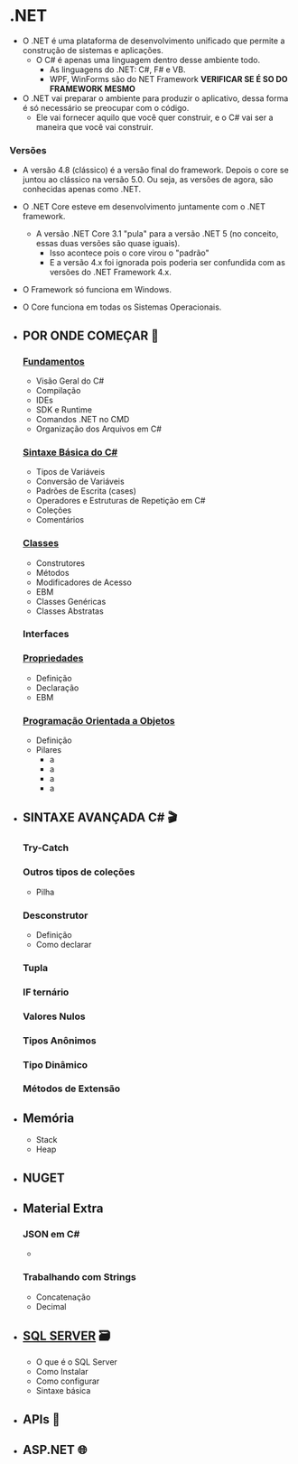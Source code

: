 # .NET

* O .NET é uma plataforma de desenvolvimento unificado que permite a construção de sistemas e aplicações.
    * O C# é apenas uma linguagem dentro desse ambiente todo.
        * As linguagens do .NET: C#, F# e VB.
        * WPF, WinForms são do NET Framework **VERIFICAR SE É SO DO FRAMEWORK MESMO**
* O .NET vai preparar o ambiente para produzir o aplicativo, dessa forma é só necessário se preocupar com o código. 
    * Ele vai fornecer aquilo que você quer construir, e o C# vai ser a maneira que você vai construir.

### Versões
* A versão 4.8 (clássico) é a versão final do framework. Depois o core se juntou ao clássico na versão 5.0. Ou seja, as versões de agora, são conhecidas apenas como .NET. 
* O .NET Core esteve em desenvolvimento juntamente com o .NET framework.
  * A versão .NET Core 3.1 "pula" para a versão .NET 5 (no conceito, essas duas versões são quase iguais). 
    * Isso acontece pois o core virou o "padrão"
    * E a versão 4.x foi ignorada pois poderia ser confundida com as versões do .NET Framework 4.x.
* O Framework só funciona em Windows.
* O Core funciona em todas os Sistemas Operacionais.

* ## POR ONDE COMEÇAR 🐾
  ### [Fundamentos](inicio/fundamentos/README.md)
  * Visão Geral do C#
  * Compilação
  * IDEs
  * SDK e Runtime
  * Comandos .NET no CMD
  * Organização dos Arquivos em C#

  ### [Sintaxe Básica do C#](inicio/sintaxe-basica/README.md)
  * Tipos de Variáveis
  * Conversão de Variáveis
  * Padrões de Escrita (cases)
  * Operadores e Estruturas de Repetição em C#
  * Coleções
  * Comentários
  
  ### [Classes](inicio/classes/README.md)
  * Construtores
  * Métodos
  * Modificadores de Acesso 
  * EBM
  * Classes Genéricas
  * Classes Abstratas
  
  ### Interfaces

  ### [Propriedades](inicio/propiedades/README.md)
  * Definição
  * Declaração
  * EBM

  ### [Programação Orientada a Objetos](inicio/progr-orientada-a-objetos/README.md)
  * Definição
  * Pilares
    * a
    * a
    * a
    * a

* ## SINTAXE AVANÇADA C# 🎬

  ### Try-Catch

  ### Outros tipos de coleções
  * Pilha
  
  ### Desconstrutor
  * Definição
  * Como declarar
  
  ### Tupla

  ### IF ternário

  ### Valores Nulos

  ### Tipos Anônimos

  ### Tipo Dinâmico

  ### Métodos de Extensão

* ## Memória
  * Stack
  * Heap

* ## NUGET

* ## Material Extra
  
  ### JSON em C#
  * 

  ### Trabalhando com Strings
  * Concatenação
  * Decimal

* ## [SQL SERVER](../banco-de-dados/README.md) 🗃️
  * O que é o SQL Server
  * Como Instalar
  * Como configurar
  * Sintaxe básica
  
* ## APIs 🐝

* ## ASP.NET 🌐
